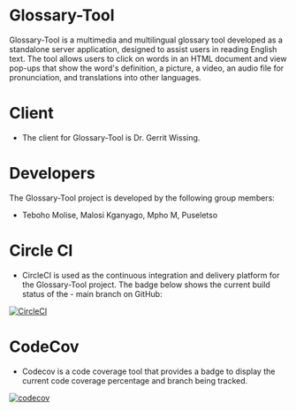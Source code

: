 # Glossary-Tool

Glossary-Tool is a multimedia and multilingual glossary tool developed as a standalone server application, designed to assist users in reading English text. The tool allows users to click on words in an HTML document and view pop-ups that show the word's definition, a picture, a video, an audio file for pronunciation, and translations into other languages.

# Client

- The client for Glossary-Tool is Dr. Gerrit Wissing.

# Developers
The Glossary-Tool project is developed by the following group members:



- Teboho Molise, Malosi Kganyago, Mpho M, Puseletso

# Circle CI

- CircleCI is used as the continuous integration and delivery platform for the Glossary-Tool project. The badge below shows the current build status of the - main branch on GitHub:

[![CircleCI](https://img.shields.io/circleci/build/github/0b10001/Glossary-Tool/main)](https://github.com/0b10001/Glossary-Tool.git)

# CodeCov

- Codecov is a code coverage tool that provides a badge to display the current code coverage percentage and branch being tracked.

 [![codecov](https://codecov.io/gh/<0b10001>/<Glossary-Tool>/branch/main/graph/badge.svg)](https://codecov.io/gh/<0b10001>/<Glossary-Tool>)
